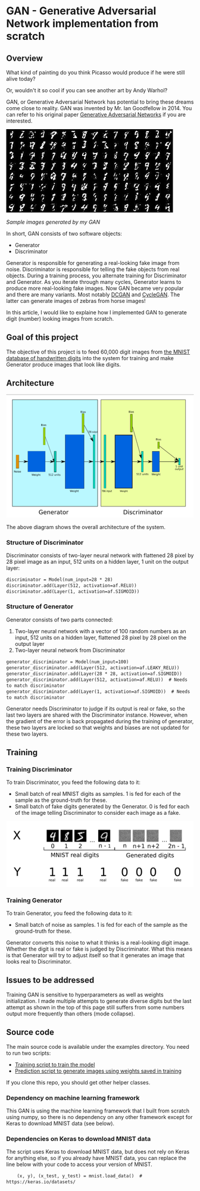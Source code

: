 # GAN - Generative Adversarial Network implementation from scratch

## Overview
What kind of painting do you think Picasso would produce if he were still alive today?

Or, wouldn't it so cool if you can see another art by Andy Warhol?

GAN, or Generative Adversarial Network has potential to bring these dreams come close to reality.
GAN was invented by Mr. Ian Goodfellow in 2014.  You can refer to his original paper [Generative Adversarial Networks](https://arxiv.org/abs/1406.2661) if you are interested.

![Sample Images](https://github.com/hideyukiinada/ml/blob/master/assets/images/mnist-gan-example.jpg)

_Sample images generated by my GAN_

In short, GAN consists of two software objects:
* Generator
* Discriminator

Generator is responsible for generating a real-looking fake image from noise.
Discriminator is responsible for telling the fake objects from real objects.
During a training process, you alternate training for Discriminator and Generator.  As you iterate through many cycles, Generator learns to produce more real-looking fake images.
Now GAN became very popular and there are many variants.  Most notably [DCGAN](https://arxiv.org/abs/1511.06434) and [CycleGAN](https://junyanz.github.io/CycleGAN/).  The latter can generate images of zebras from horse images!

In this article, I would like to explaine how I implemented GAN to generate digit (number) looking images from scratch.

## Goal of this project
The objective of this project is to feed 60,000 digit images from [the MNIST database
of handwritten digits](http://yann.lecun.com/exdb/mnist/) into the system for training and make Generator produce images that look like digits.

## Architecture
![Sample Images](https://github.com/hideyukiinada/ml/blob/master/assets/images/gan_architecture.png)

The above diagram shows the overall architecture of the system.

### Structure of Discriminator
Discriminator consists of two-layer neural network with flattened 28 pixel by 28 pixel image as an input, 512 units on a hidden layer, 1 unit on the output layer:
```
discriminator = Model(num_input=28 * 28)
discriminator.add(Layer(512, activation=af.RELU))
discriminator.add(Layer(1, activation=af.SIGMOID))
```

### Structure of Generator
Generator consists of two parts connected:
  1. Two-layer neural network with a vector of 100 random numbers as an input, 512 units on a hidden layer, flattened 28 pixel by 28 pixel on the output layer
  2. Two-layer neural network from Discriminator
  
```
generator_discriminator = Model(num_input=100)
generator_discriminator.add(Layer(512, activation=af.LEAKY_RELU))
generator_discriminator.add(Layer(28 * 28, activation=af.SIGMOID))
generator_discriminator.add(Layer(512, activation=af.RELU))  # Needs to match discriminator
generator_discriminator.add(Layer(1, activation=af.SIGMOID))  # Needs to match discriminator
```
Generator needs Discriminator to judge if its output is real or fake, so the last two layers are shared with the Discriminator instance.  However, when the gradient of the error is back propagated during the training of generator, these two layers are locked so that weights and biases are not updated for these two layers.


## Training
### Training Discriminator
To train Discriminator, you feed the following data to it:
* Small batch of real MNIST digits as samples.  1 is fed for each of the sample as the ground-truth for these.
* Small batch of fake digits generated by the Generator.  0 is fed for each of the image telling Discriminator to consider each image as a fake.

![Sample Images](https://github.com/hideyukiinada/ml/blob/master/assets/images/discriminator_input.png)

### Training Generator
To train Generator, you feed the following data to it:
* Small batch of noise as samples.  1 is fed for each of the sample as the ground-truth for these. 

Generator converts this noise to what it thinks is a real-looking digit image. Whether the digit is real or fake is judged by Discriminator. What this means is that Generator will try to adjust itself so that it generates an image that looks real to Discriminator. 

## Issues to be addressed
Training GAN is sensitive to hyperparameters as well as weights initialization.  I made multiple attempts to generate diverse digits but the last attempt as shown in the top of this page still suffers from some numbers output more frequently than others (mode collapse).

## Source code
The main source code is available under the examples directory.  You need to run two scripts:
  * [Training script to train the model](https://github.com/hideyukiinada/ml/blob/master/examples/neural_network_mnist_gan_example)
  * [Prediction script to generate images using weights saved in training](https://github.com/hideyukiinada/ml/blob/master/examples/neural_network_mnist_gan_predict_example)

If you clone this repo, you should get other helper classes.

### Dependency on machine learning framework
This GAN is using the machine learning framework that I built from scratch using numpy, so there is no dependency on any other framework except for Keras to download MNIST data (see below).

### Dependencies on Keras to download MNIST data
The script uses Keras to download MNIST data, but does not rely on Keras for anything else, so if you already have MNIST data, you can replace the line below with your code to access your version of MNIST.
```
    (x, y), (x_test, y_test) = mnist.load_data()  # https://keras.io/datasets/
```

